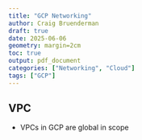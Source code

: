 ```yaml
---
title: "GCP Networking"
author: Craig Bruenderman
draft: true
date: 2025-06-06
geometry: margin=2cm
toc: true
output: pdf_document
categories: ["Networking", "Cloud"]
tags: ["GCP"]
---
```


## VPC

* VPCs in GCP are global in scope
